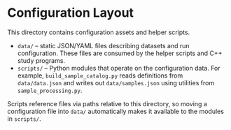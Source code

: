 # Configuration Layout

This directory contains configuration assets and helper scripts.

- `data/` – static JSON/YAML files describing datasets and run
  configuration.  These files are consumed by the helper scripts and C++ study programs.
- `scripts/` – Python modules that operate on the configuration data.  For
  example, `build_sample_catalog.py` reads definitions from
  `data/data.json` and writes out `data/samples.json` using utilities from
  `sample_processing.py`.

Scripts reference files via paths relative to this directory, so moving a
configuration file into `data/` automatically makes it available to the
modules in `scripts/`.
